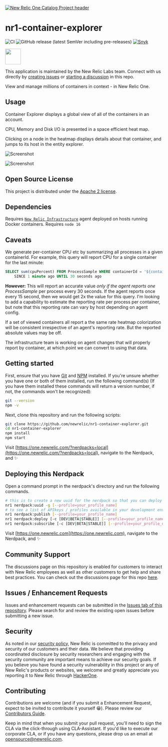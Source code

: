 [![New Relic One Catalog Project header](https://github.com/newrelic/opensource-website/raw/master/src/images/categories/New_Relic_One_Catalog_Project.png)](https://opensource.newrelic.com/oss-category/#new-relic-one-catalog-project)

# nr1-container-explorer

![CI](https://github.com/newrelic/nr1-container-explorer/workflows/CI/badge.svg) ![GitHub release (latest SemVer including pre-releases)](https://img.shields.io/github/v/release/newrelic/nr1-container-explorer?include_prereleases) [![Snyk](https://snyk.io/test/github/newrelic/nr1-container-explorer/badge.svg)](https://snyk.io/test/github/newrelic/nr1-container-explorer)

<a href="https://github.com/newrelic?q=nrlabs-viz&amp;type=all&amp;language=&amp;sort="><img src="https://user-images.githubusercontent.com/1786630/214122263-7a5795f6-f4e3-4aa0-b3f5-2f27aff16098.png" height=50 /></a>

This application is maintained by the New Relic Labs team. Connect with us directly by [creating issues](../../issues) or [starting a discussion](../../discussions) in this repo.

View and manage millions of containers in context - in New Relic One.

## Usage

Container Explorer displays a global view of all of the containers in an account.

CPU, Memory and Disk I/O is presented in a space efficient heat map.

Clicking on a node in the heatmap displays details about that container, and jumps to its host in the entity explorer.

![Screenshot](./catalog/screenshots/nr1-container-explorer-1.png)

![Screenshot](./catalog/screenshots/nr1-container-explorer-2.png)

## Open Source License

This project is distributed under the [Apache 2 license](./LICENSE).

## Dependencies

Requires [`New Relic Infrastructure`](https://newrelic.com/products/infrastructure) agent deployed on hosts running Docker containers.
Requires `node 16`

## Caveats

We generate per-container CPU etc by summarizing all processes in a given containerId. For example, this query
will report CPU for a single container for the last minute:

```sql
SELECT sum(cpuPercent) FROM ProcessSample WHERE containerId = '${containerId}'
    SINCE 1 minute ago UNTIL 30 seconds ago
```

**However:** This will report an accurate value _only if the agent reports one ProcessSample_ per process
every 30 seconds. If the agent reports once every 15 second, then we would get 2x the value for this query.
I'm looking to add a capability to estimate the reporting rate per process per container, but note that this
reporting rate can vary by host depending on agent config.

If a set of viewed containers all report a the same rate heatmap colorization will be consistent irrespective of
an agent's reporting rate. But the reported absolute values may be off.

The infrastructure team is working on agent changes that will properly report by container, at which point
we can convert to using that data.

## Getting started

First, ensure that you have [Git](https://git-scm.com/book/en/v2/Getting-Started-Installing-Git) and [NPM](https://www.npmjs.com/get-npm) installed. If you're unsure whether you have one or both of them installed, run the following command(s) (If you have them installed these commands will return a version number, if not, the commands won't be recognized):

```bash
git --version
npm -v
```

Next, clone this repository and run the following scripts:

```bash
git clone https://github.com/newrelic/nr1-container-explorer.git
cd nr1-container-explorer
npm install
npm start
```

Visit [https://one.newrelic.com/?nerdpacks=local](https://one.newrelic.com/?nerdpacks=local), navigate to the Nerdpack, and :sparkles:

## Deploying this Nerdpack

Open a command prompt in the nerdpack's directory and run the following commands.

```bash
# this is to create a new uuid for the nerdpack so that you can deploy it to your account
nr1 nerdpack:uuid -g [--profile=your_profile_name]
# to see a list of APIkeys / profiles available in your development environment, run nr1 credentials:list
nr1 nerdpack:publish [--profile=your_profile_name]
nr1 nerdpack:deploy [-c [DEV|BETA|STABLE]] [--profile=your_profile_name]
nr1 nerdpack:subscribe [-c [DEV|BETA|STABLE]] [--profile=your_profile_name]
```

Visit [https://one.newrelic.com](https://one.newrelic.com), navigate to the Nerdpack, and :sparkles:

## Community Support

The discussions page on this repository is enabled for customers to interact with New Relic employees as well as other customers to get help and share best practices. You can check out the discussions page for this repo [here](../../discussions).

## Issues / Enhancement Requests

Issues and enhancement requests can be submitted in the [Issues tab of this repository](../../issues). Please search for and review the existing open issues before submitting a new issue.

## Security

As noted in our [security policy](https://github.com/newrelic/nr1-container-explorer/security/policy), New Relic is committed to the privacy and security of our customers and their data. We believe that providing coordinated disclosure by security researchers and engaging with the security community are important means to achieve our security goals.
If you believe you have found a security vulnerability in this project or any of New Relic's products or websites, we welcome and greatly appreciate you reporting it to New Relic through [HackerOne](https://hackerone.com/newrelic).

## Contributing

Contributions are welcome (and if you submit a Enhancement Request, expect to be invited to contribute it yourself :grin:). Please review our [Contributors Guide](CONTRIBUTING.md).

Keep in mind that when you submit your pull request, you'll need to sign the CLA via the click-through using CLA-Assistant. If you'd like to execute our corporate CLA, or if you have any questions, please drop us an email at opensource@newrelic.com.
